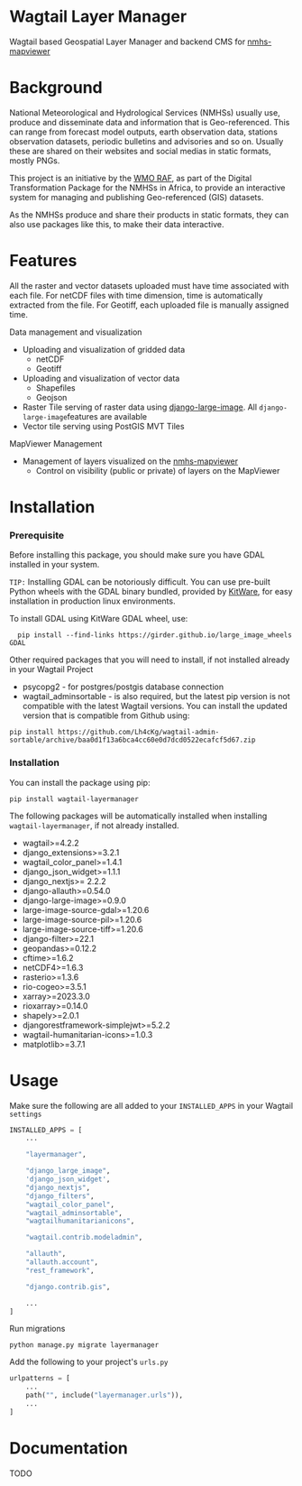 # Wagtail Layer Manager

Wagtail based Geospatial Layer Manager and backend CMS for [nmhs-mapviewer](https://github.com/wmo-raf/nmhs-mapviewer)

# Background

National Meteorological and Hydrological Services (NMHSs) usually use, produce and disseminate data and information that
is Geo-referenced. This can range from forecast model outputs, earth observation data, stations observation datasets,
periodic bulletins and advisories and so on. Usually these are shared on their websites and social medias in static
formats, mostly PNGs.

This project is an initiative by the [WMO RAF](https://github.com/wmo-raf), as part of the Digital Transformation
Package for the NMHSs in Africa, to provide an interactive system for managing and publishing Geo-referenced (GIS)
datasets.

As the NMHSs produce and share their products in static formats, they can also use packages like this, to make their
data interactive.

# Features

All the raster and vector datasets uploaded must have time associated with each file. For netCDF files with time
dimension, time is automatically extracted from the file. For Geotiff, each uploaded file is manually assigned time.

Data management and visualization

- Uploading and visualization of gridded data
    - netCDF
    - Geotiff
- Uploading and visualization of vector data
    - Shapefiles
    - Geojson
- Raster Tile serving of raster data using [django-large-image](https://github.com/girder/django-large-image).
  All `django-large-image`features are available
- Vector tile serving using PostGIS MVT Tiles

MapViewer Management

- Management of layers visualized on the [nmhs-mapviewer](https://github.com/wmo-raf/nmhs-mapviewer)
    - Control on visibility (public or private) of layers on the MapViewer

# Installation

### Prerequisite

Before installing this package, you should make sure you have GDAL installed in your system.

`TIP:` Installing GDAL can be notoriously difficult. You can use pre-built Python wheels with the GDAL binary bundled,
provided by [KitWare](https://github.com/Kitware), for easy installation in production linux environments.

To install GDAL using KitWare GDAL wheel, use:

```shell
  pip install --find-links https://girder.github.io/large_image_wheels GDAL
```

Other required packages that you will need to install, if not installed already in your Wagtail Project

- psycopg2 - for postgres/postgis database connection
- wagtail_adminsortable - is also required, but the latest pip version is not compatible with the latest Wagtail
  versions. You can install the updated version that is compatible from Github using:

```shell
pip install https://github.com/Lh4cKg/wagtail-admin-sortable/archive/baa0d1f13a6bca4cc60e0d7dcd0522ecafcf5d67.zip
```

### Installation

You can install the package using pip:

```shell
pip install wagtail-layermanager
```

The following packages will be automatically installed when installing `wagtail-layermanager`, if not already installed.

- wagtail>=4.2.2
- django_extensions>=3.2.1
- wagtail_color_panel>=1.4.1
- django_json_widget>=1.1.1
- django_nextjs>= 2.2.2
- django-allauth>=0.54.0
- django-large-image>=0.9.0
- large-image-source-gdal>=1.20.6
- large-image-source-pil>=1.20.6
- large-image-source-tiff>=1.20.6
- django-filter>=22.1
- geopandas>=0.12.2
- cftime>=1.6.2
- netCDF4>=1.6.3
- rasterio>=1.3.6
- rio-cogeo>=3.5.1
- xarray>=2023.3.0
- rioxarray>=0.14.0
- shapely>=2.0.1
- djangorestframework-simplejwt>=5.2.2
- wagtail-humanitarian-icons>=1.0.3
- matplotlib>=3.7.1

# Usage

Make sure the following are all added to your `INSTALLED_APPS` in your Wagtail `settings`

````python
INSTALLED_APPS = [
    ...

    "layermanager",

    "django_large_image",
    'django_json_widget',
    "django_nextjs",
    "django_filters",
    "wagtail_color_panel",
    "wagtail_adminsortable",
    "wagtailhumanitarianicons",

    "wagtail.contrib.modeladmin",

    "allauth",
    "allauth.account",
    "rest_framework",

    "django.contrib.gis",

    ...
]

````

Run migrations

```shell
python manage.py migrate layermanager
```

Add the following to your project's `urls.py`

```python
urlpatterns = [
    ...
    path("", include("layermanager.urls")),
    ...
]
```

# Documentation

TODO

